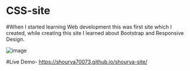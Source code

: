 # CSS-site

#When I started learning Web development this was first site which I created, while creating this site I learned about Bootstrap and Responsive Design.

![image](https://user-images.githubusercontent.com/71991617/174317533-36b55db3-826d-4ad9-8ecd-39e5d875505e.png)

#Live Demo- https://shourya70073.github.io/shourya-site/
